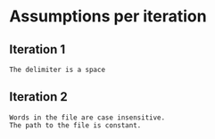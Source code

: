 # Assumptions per iteration

## Iteration 1
    The delimiter is a space

## Iteration 2
    Words in the file are case insensitive.
    The path to the file is constant.
